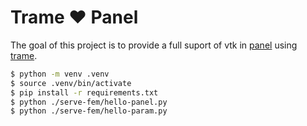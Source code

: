 # Trame :heart: Panel

The goal of this project is to provide a full suport of vtk in [panel](https://panel.holoviz.org/) using [trame](https://kitware.github.io/trame/index.html).

```bash
$ python -m venv .venv
$ source .venv/bin/activate
$ pip install -r requirements.txt
$ python ./serve-fem/hello-panel.py
$ python ./serve-fem/hello-param.py
```
